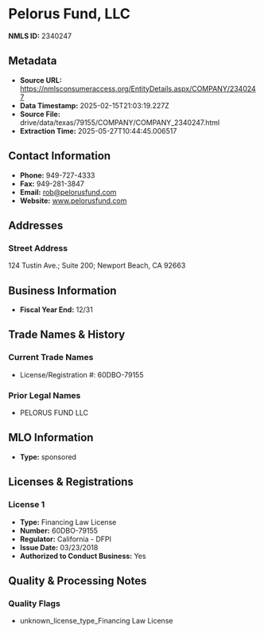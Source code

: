 # Pelorus Fund, LLC

**NMLS ID:** 2340247

## Metadata
- **Source URL:** https://nmlsconsumeraccess.org/EntityDetails.aspx/COMPANY/2340247
- **Data Timestamp:** 2025-02-15T21:03:19.227Z
- **Source File:** drive/data/texas/79155/COMPANY/COMPANY_2340247.html
- **Extraction Time:** 2025-05-27T10:44:45.006517

## Contact Information
- **Phone:** 949-727-4333
- **Fax:** 949-281-3847
- **Email:** rob@pelorusfund.com
- **Website:** www.pelorusfund.com

## Addresses
### Street Address
124 Tustin Ave.; Suite 200; Newport Beach, CA 92663

## Business Information
- **Fiscal Year End:** 12/31

## Trade Names & History
### Current Trade Names
- License/Registration #: 60DBO-79155

### Prior Legal Names
- PELORUS FUND LLC

## MLO Information
- **Type:** sponsored

## Licenses & Registrations

### License 1
- **Type:** Financing Law License
- **Number:** 60DBO-79155
- **Regulator:** California - DFPI
- **Issue Date:** 03/23/2018
- **Authorized to Conduct Business:** Yes

## Quality & Processing Notes
### Quality Flags
- unknown_license_type_Financing Law License
